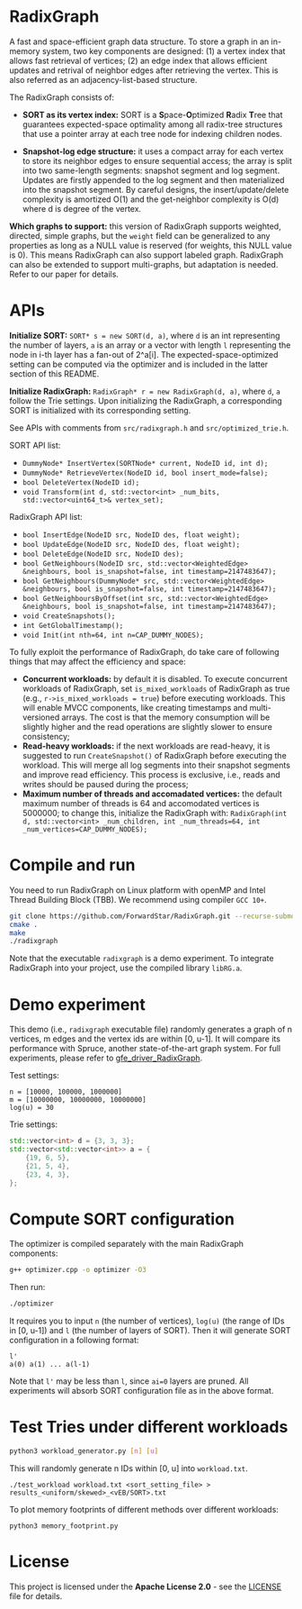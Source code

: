 # RadixGraph
A fast and space-efficient graph data structure. To store a graph in an in-memory system, two key components are designed: (1) a vertex index that allows fast retrieval of vertices; (2) an edge index that allows efficient updates and retrival of neighbor edges after retrieving the vertex. This is also referred as an adjacency-list-based structure.

The RadixGraph consists of:
- **SORT as its vertex index:** SORT is a **S**pace-**O**ptimized **R**adix **T**ree that guarantees expected-space optimality among all radix-tree structures that use a pointer array at each tree node for indexing children nodes.

- **Snapshot-log edge structure:** it uses a compact array for each vertex to store its neighbor edges to ensure sequential access; the array is split into two same-length segments: snapshot segment and log segment. Updates are firstly appended to the log segment and then materialized into the snapshot segment. By careful designs, the insert/update/delete complexity is amortized O(1) and the get-neighbor complexity is O(d) where d is degree of the vertex.

**Which graphs to support:** this version of RadixGraph supports weighted, directed, simple graphs, but the ``weight`` field can be generalized to any properties as long as a NULL value is reserved (for weights, this NULL value is 0). This means RadixGraph can also support labeled graph. RadixGraph can also be extended to support multi-graphs, but adaptation is needed. Refer to our paper for details.

# APIs
**Initialize SORT:** ``SORT* s = new SORT(d, a)``, where ``d`` is an int representing the number of layers, ``a`` is an array or a vector with length ``l`` representing the node in i-th layer has a fan-out of 2^a[i]. The expected-space-optimized setting can be computed via the optimizer and is included in the latter section of this README.

**Initialize RadixGraph:** ``RadixGraph* r = new RadixGraph(d, a)``, where ``d``, ``a`` follow the Trie settings. Upon initializing the RadixGraph, a corresponding SORT is initialized with its corresponding setting.

See APIs with comments from ``src/radixgraph.h`` and ``src/optimized_trie.h``.

SORT API list:
- ``DummyNode* InsertVertex(SORTNode* current, NodeID id, int d);``
- ``DummyNode* RetrieveVertex(NodeID id, bool insert_mode=false);``
- ``bool DeleteVertex(NodeID id);``
- ``void Transform(int d, std::vector<int> _num_bits, std::vector<uint64_t>& vertex_set);``

RadixGraph API list:
- ``bool InsertEdge(NodeID src, NodeID des, float weight);``
- ``bool UpdateEdge(NodeID src, NodeID des, float weight);``
- ``bool DeleteEdge(NodeID src, NodeID des);``
- ``bool GetNeighbours(NodeID src, std::vector<WeightedEdge> &neighbours, bool is_snapshot=false, int timestamp=2147483647);``
- ``bool GetNeighbours(DummyNode* src, std::vector<WeightedEdge> &neighbours, bool is_snapshot=false, int timestamp=2147483647);``
- ``bool GetNeighboursByOffset(int src, std::vector<WeightedEdge> &neighbours, bool is_snapshot=false, int timestamp=2147483647);``
- ``void CreateSnapshots();``
- ``int GetGlobalTimestamp();``
- ``void Init(int nth=64, int n=CAP_DUMMY_NODES);``

To fully exploit the performance of RadixGraph, do take care of following things that may affect the efficiency and space:
- **Concurrent workloads:** by default it is disabled. To execute concurrent workloads of RadixGraph, set ``is_mixed_workloads`` of RadixGraph as true (e.g., ``r->is_mixed_workloads = true``) before executing workloads. This will enable MVCC components, like creating timestamps and multi-versioned arrays. The cost is that the memory consumption will be slightly higher and the read operations are slightly slower to ensure consistency;
- **Read-heavy workloads:** if the next workloads are read-heavy, it is suggested to run ``CreateSnapshot()`` of RadixGraph before executing the workload. This will merge all log segments into their snapshot segments and improve read efficiency. This process is exclusive, i.e., reads and writes should be paused during the process;
- **Maximum number of threads and accomadated vertices:** the default maximum number of threads is 64 and accomodated vertices is 5000000; to change this, initialize the RadixGraph with: ``RadixGraph(int d, std::vector<int> _num_children, int _num_threads=64, int _num_vertices=CAP_DUMMY_NODES);``

# Compile and run
You need to run RadixGraph on Linux platform with openMP and Intel Thread Building Block (TBB). We recommend using compiler ``GCC 10+``.
```sh
git clone https://github.com/ForwardStar/RadixGraph.git --recurse-submodules
cmake .
make
./radixgraph
```

Note that the executable ``radixgraph`` is a demo experiment. To integrate RadixGraph into your project, use the compiled library ``libRG.a``.

# Demo experiment
This demo (i.e., ``radixgraph`` executable file) randomly generates a graph of n vertices, m edges and the vertex ids are within [0, u-1]. It will compare its performance with Spruce, another state-of-the-art graph system. For full experiments, please refer to [gfe_driver_RadixGraph](https://github.com/ForwardStar/gfe_driver).

Test settings:
```
n = [10000, 100000, 1000000]
m = [10000000, 10000000, 10000000]
log(u) = 30
```
Trie settings:
```cpp
std::vector<int> d = {3, 3, 3};
std::vector<std::vector<int>> a = {
    {19, 6, 5},
    {21, 5, 4},
    {23, 4, 3},
};
```

# Compute SORT configuration
The optimizer is compiled separately with the main RadixGraph components:
```sh
g++ optimizer.cpp -o optimizer -O3
```

Then run:
```sh
./optimizer
```

It requires you to input ``n`` (the number of vertices), ``log(u)`` (the range of IDs in [0, u-1]) and ``l`` (the number of layers of SORT). Then it will generate SORT configuration in a following format:
```
l'
a(0) a(1) ... a(l-1)
```

Note that ``l'`` may be less than ``l``, since ``ai=0`` layers are pruned. All experiments will absorb SORT configuration file as in the above format.

# Test Tries under different workloads
```sh
python3 workload_generator.py [n] [u]
```

This will randomly generate n IDs within [0, u] into ``workload.txt``.
```
./test_workload workload.txt <sort_setting_file> > results_<uniform/skewed>_<vEB/SORT>.txt
```

To plot memory footprints of different methods over different workloads:
```
python3 memory_footprint.py
```

# License
This project is licensed under the **Apache License 2.0** - see the [LICENSE](LICENSE) file for details.
